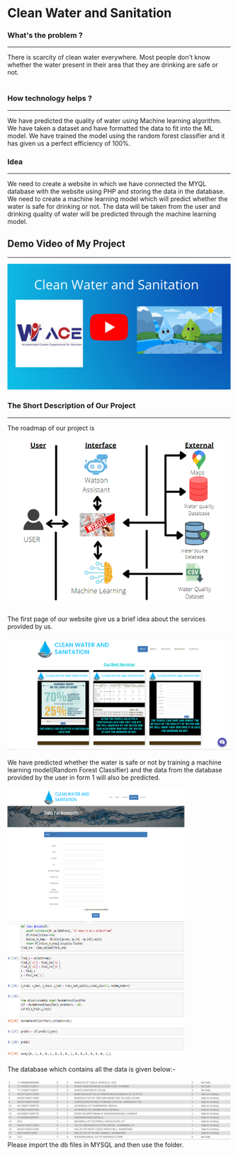 # Clean Water and Sanitation
<b><h3>What's the problem ?</h3> </b><hr>
There is scarcity of clean water everywhere. Most people don't know whether the water present in their area that they are drinking are safe or not. 
<br><br>
<h3>How technology helps ?</h3><hr>
We have predicted the quality of water using Machine learning algorithm. We have taken a dataset and have formatted the data to fit into the ML model. We have trained the model using the random forest classifier and it has given us a perfect efficiency of 100%.<br>

<h3>Idea</h3><hr>
We need to create a website in which we have connected the MYQL database with the website using PHP and storing the data in the database. We need to create a machine learning model which will predict whether the water is safe for drinking or not. The data will be taken from the user and drinking quality of water will be predicted through the machine learning model.

<br>
<h2>Demo Video of My Project</h2><hr>
<a href="https://www.youtube.com/embed/cx9JUjvufBo" rel="nofollow"><img src="clean_water/images/Clean Water and Sanitation.png" alt="Watch the video" style="max-width:100%;"></a>

<h3>The Short Description of Our Project</h3>
<hr>
The roadmap of our project is<br><br>
<img src="roadmap.PNG">
<br><br>
The first page of our website give us a brief idea about the services provided by us.<br><br>
<img src="Services.PNG"><br><br>
We have predicted whether the water is safe or not by training a machine learning model(Random Forest Classifier) and the data from the database provided by the user in form 1 will also be predicted.<br><br>
<img src = "form.PNG" width=400 height=300>&nbsp;&nbsp;<img src="ML Pred1.PNG" width=400 height=300>
<br><br>
The database which contains all the data is given below:- <br><br>
<img src="database.PNG">
<br>
Please import the db files in MYSQL and then use the folder.
